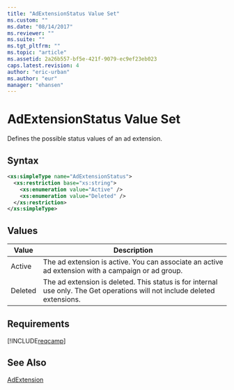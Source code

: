 ```yaml
---
title: "AdExtensionStatus Value Set"
ms.custom: ""
ms.date: "08/14/2017"
ms.reviewer: ""
ms.suite: ""
ms.tgt_pltfrm: ""
ms.topic: "article"
ms.assetid: 2a26b557-bf5e-421f-9079-ec9ef23eb023
caps.latest.revision: 4
author: "eric-urban"
ms.author: "eur"
manager: "ehansen"
---
```

# AdExtensionStatus Value Set
Defines the possible status values of an ad extension.

## Syntax

```xml
<xs:simpleType name="AdExtensionStatus">
  <xs:restriction base="xs:string">
    <xs:enumeration value="Active" />
    <xs:enumeration value="Deleted" />
  </xs:restriction>
</xs:simpleType>
```

## Values

|Value|Description|
|---------|---------------|
|Active|The ad extension is active. You can associate an active ad extension with a campaign or ad group.|
|Deleted|The ad extension is deleted. This status is for internal use only. The Get operations will not include deleted extensions.|

## Requirements
[!INCLUDE[reqcamp](../campaign-api/includes/reqcamp.md)]
## See Also
[AdExtension](../campaign-api/adextension-data-object.md)

